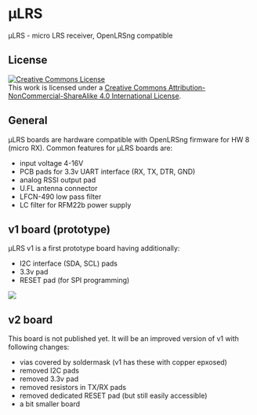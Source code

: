 # μLRS
μLRS - micro LRS receiver, OpenLRSng compatible

## License
<a rel="license" href="http://creativecommons.org/licenses/by-nc-sa/4.0/"><img alt="Creative Commons License" style="border-width:0" src="https://i.creativecommons.org/l/by-nc-sa/4.0/88x31.png" /></a><br />This work is licensed under a <a rel="license" href="http://creativecommons.org/licenses/by-nc-sa/4.0/">Creative Commons Attribution-NonCommercial-ShareAlike 4.0 International License</a>.


## General
μLRS boards are hardware compatible with OpenLRSng firmware for HW 8 (micro RX). Common features for μLRS boards are:
* input voltage 4-16V
* PCB pads for 3.3v UART interface (RX, TX, DTR, GND)
* analog RSSI output pad
* U.FL antenna connector
* LFCN-490 low pass filter
* LC filter for RFM22b power supply

## v1 board (prototype)
μLRS v1 is a first prototype board having additionally:
* I2C interface (SDA, SCL) pads
* 3.3v pad
* RESET pad (for SPI programming)
<img src="http://i.imgur.com/7CtICCr.png" style="border-width: 0"/>


## v2 board
This board is not published yet. It will be an improved version of v1 with following changes:
* vias covered by soldermask (v1 has these with copper epxosed)
* removed I2C pads
* removed 3.3v pad
* removed resistors in TX/RX pads
* removed dedicated RESET pad (but still easily accessible)
* a bit smaller board
